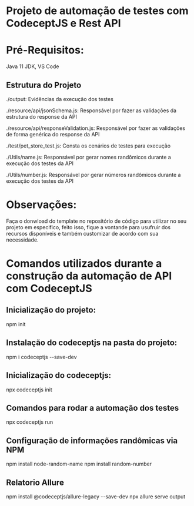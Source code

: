 # Projeto de automação de testes com CodeceptJS e Rest API

# Pré-Requisitos:
Java 11 JDK,
VS Code

## Estrutura do Projeto
./output:
Evidências da execução dos testes

./resource/api/jsonSchema.js:
Responsável por fazer as validações da estrutura do response da API

./resource/api/responseValidation.js:
Responsável por fazer as validações de forma genérica do response da API

./test/pet_store_test.js:
Consta os cenários de testes para execução

./Utils/name.js:
Responsável por gerar nomes randômicos durante a execução dos testes da API

./Utils/number.js:
Responsável por gerar números randômicos durante a execução dos testes da API


# Observações:
Faça o donwload do template no repositório de código para utilizar no seu projeto em especifico, feito isso, fique a vontande para usufruir dos recursos disponíveis e também customizar de acordo com sua necessidade.

# Comandos utilizados durante a construção da automação de API com CodeceptJS

## Inicialização do projeto:
npm init

## Instalação do codeceptjs na pasta do projeto:
npm i codeceptjs --save-dev

## Inicialização do codeceptjs:
npx codeceptjs init

## Comandos para rodar a automação dos testes
npx codeceptjs run

## Configuração de informações randômicas via NPM
npm install node-random-name
npm install random-number

## Relatorio Allure
npm install @codeceptjs/allure-legacy --save-dev
npx allure serve output